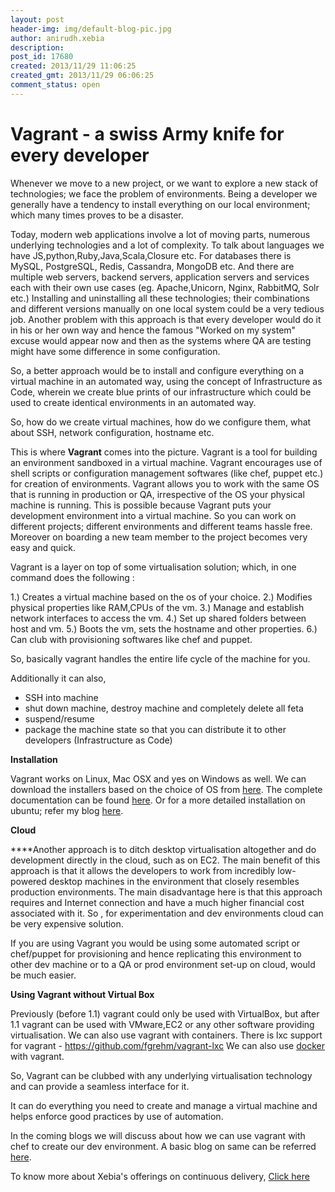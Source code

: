 ```yaml
---
layout: post
header-img: img/default-blog-pic.jpg
author: anirudh.xebia
description: 
post_id: 17680
created: 2013/11/29 11:06:25
created_gmt: 2013/11/29 06:06:25
comment_status: open
---
```


# Vagrant - a swiss Army knife for every developer

Whenever we move to a new project, or we want to explore a new stack of technologies; we face the problem of environments. Being a developer we generally have a tendency to install everything on our local environment; which many times proves to be a disaster.

Today, modern web applications involve a lot of moving parts, numerous underlying technologies and a lot of complexity. To talk about languages we have JS,python,Ruby,Java,Scala,Closure etc. For databases there is MySQL, PostgreSQL, Redis, Cassandra, MongoDB etc. And there are multiple web servers, backend servers, application servers and services each with their own use cases (eg. Apache,Unicorn, Nginx, RabbitMQ, Solr etc.) Installing and uninstalling all these technologies; their combinations and different versions manually on one local system could be a very tedious job. Another problem with this approach is that every developer would do it in his or her own way and hence the famous "Worked on my system" excuse would appear now and then as the systems where QA are testing might have some difference in some configuration.

So, a better approach would be to install and configure everything on a virtual machine in an automated way, using the concept of Infrastructure as Code, wherein we create blue prints of our infrastructure which could be used to create identical environments in an automated way.

So, how do we create virtual machines, how do we configure them, what about SSH, network configuration, hostname etc.

This is where **Vagrant** comes into the picture. Vagrant is a tool for building an environment sandboxed in a virtual machine. Vagrant encourages use of shell scripts or configuration management softwares (like chef, puppet etc.) for creation of environments. Vagrant allows you to work with the same OS that is running in production or QA, irrespective of the OS your physical machine is running. This is possible because Vagrant puts your development environment into a virtual machine. So you can work on different projects; different environments and different teams hassle free. Moreover on boarding a new team member to the project becomes very easy and quick.

Vagrant is a layer on top of some virtualisation solution; which, in one command does the following :

1.) Creates a virtual machine based on the os of your choice. 2.) Modifies physical properties like RAM,CPUs of the vm. 3.) Manage and establish network interfaces to access the vm. 4.) Set up shared folders between host and vm. 5.) Boots the vm, sets the hostname and other properties. 6.) Can club with provisioning softwares like chef and puppet.

So, basically vagrant handles the entire life cycle of the machine for you.

Additionally it can also,

  * SSH into machine
  * shut down machine, destroy machine and completely delete all feta
  * suspend/resume
  * package the machine state so that you can distribute it to other developers (Infrastructure as Code)

**Installation**

Vagrant works on Linux, Mac OSX and yes on Windows as well. We can download the installers based on the choice of OS from [here][1]. The complete documentation can be found [here][2]. Or for a more detailed installation on ubuntu; refer my blog [here][3].

**Cloud**

****Another approach is to ditch desktop virtualisation altogether and do development directly in the cloud, such as on EC2. The main benefit of this approach is that it allows the developers to work from incredibly low-powered desktop machines in the environment that closely resembles production environments. The main disadvantage here is that this approach requires and Internet connection and have a much higher financial cost associated with it. So , for experimentation and dev environments cloud can be very expensive solution.

If you are using Vagrant you would be using some automated script or chef/puppet for provisioning and hence replicating this environment to other dev machine or to a QA or prod environment set-up on cloud, would be much easier.

**Using Vagrant without Virtual Box**

Previously (before 1.1) vagrant could only be used with VirtualBox, but after 1.1 vagrant can be used with VMware,EC2 or any other software providing virtualisation. We can also use vagrant with containers. There is lxc support for vagrant - https://github.com/fgrehm/vagrant-lxc We can also use [docker][4] with vagrant.

So, Vagrant can be clubbed with any underlying virtualisation technology and can provide a seamless interface for it.

It can do everything you need to create and manage a virtual machine and helps enforce good practices by use of automation.

In the coming blogs we will discuss about how we can use vagrant with chef to create our dev environment. A basic blog on same can be referred [here][5].

To know more about Xebia's offerings on continuous delivery, [Click here][6]

   [1]: http://downloads.vagrantup.com
   [2]: http://docs.vagrantup.com/v2/
   [3]: http://anirudhbhatnagar.com/2013/09/11/create-an-ubuntu-vm-using-vagrant-and-virtual-box/
   [4]: http://www.docker.io
   [5]: http://anirudhbhatnagar.com/2013/09/25/chef-solo-with-vagrant/
   [6]: http://www.xebia.in/continuous-delivery.html